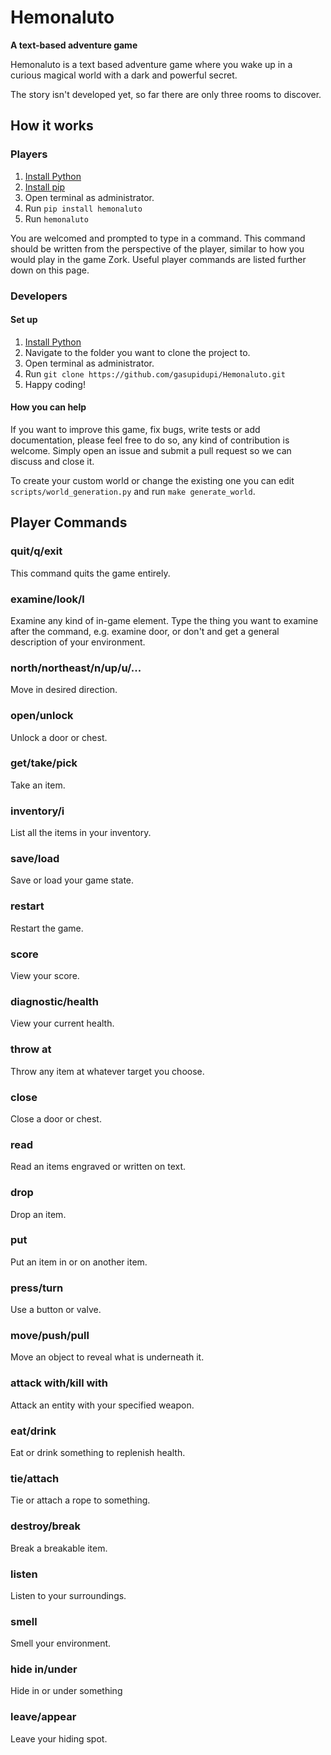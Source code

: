 # Hemonaluto
**A text-based adventure game**

Hemonaluto is a text based adventure game where you wake up in a curious magical world with a dark and powerful secret.

The story isn't developed yet, so far there are only three rooms to discover.

## How it works

### Players

1. [Install Python](https://www.python.org/downloads/)
2. [Install pip](https://monovm.com/blog/how-to-install-pip-on-windows-linux/)
3. Open terminal as administrator.
4. Run ```pip install hemonaluto```
5. Run ```hemonaluto```

You are welcomed and prompted to type in a command. This command should be written from the perspective of the player, similar to how you would play in the game Zork. Useful player commands are listed further down on this page.

### Developers

#### Set up
1. [Install Python](https://www.python.org/downloads/)
2. Navigate to the folder you want to clone the project to.
3. Open terminal as administrator.
4. Run ```git clone https://github.com/gasupidupi/Hemonaluto.git```
5. Happy coding!

#### How you can help
If you want to improve this game, fix bugs, write tests or add documentation, please feel free to do so, any kind of contribution is welcome. Simply open an issue and submit a pull request so we can discuss and close it.

To create your custom world or change the existing one you can edit ```scripts/world_generation.py``` and run ```make generate_world```.

## Player Commands
### quit/q/exit
This command quits the game entirely.
### examine/look/l
Examine any kind of in-game element. Type the thing you want to examine after the command, e.g. examine door, or don't and get a general description of your environment.
### north/northeast/n/up/u/...
Move in desired direction.
### open/unlock
Unlock a door or chest.
### get/take/pick
Take an item.
### inventory/i
List all the items in your inventory.
### save/load
Save or load your game state.
### restart
Restart the game.
### score
View your score.
### diagnostic/health
View your current health.
### throw at
Throw any item at whatever target you choose.
### close
Close a door or chest.
### read
Read an items engraved or written on text.
### drop
Drop an item.
### put
Put an item in or on another item.
### press/turn
Use a button or valve.
### move/push/pull
Move an object to reveal what is underneath it.
### attack with/kill with
Attack an entity with your specified weapon.
### eat/drink
Eat or drink something to replenish health.
### tie/attach
Tie or attach a rope to something.
### destroy/break
Break a breakable item.
### listen
Listen to your surroundings.
### smell
Smell your environment.
### hide in/under
Hide in or under something
### leave/appear
Leave your hiding spot.
